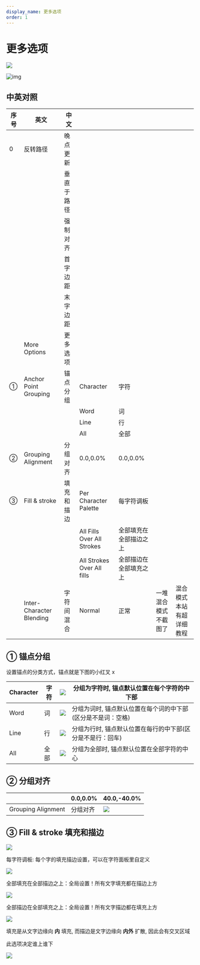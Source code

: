```yaml
---
display_name: 更多选项
order: 1
---
```


# 更多选项

![](https://mir.yuelili.com/2021/07/cada62ab21ba4f63082af50884e87594.png)

![img](https://mir.yuelili.com/2021/07/1abeca39d6a7e7107a7f53457eef7e5f.png)

## 中英对照

| 序号 | 英文                     | 中文       |                            |                        |                       |                          |
| ---- | ------------------------ | ---------- | -------------------------- | ---------------------- | --------------------- | ------------------------ |
| 0    | 反转路径                 | 晚点更新   |                            |                        |                       |                          |
|      |                          | 垂直于路径 |                            |                        |                       |                          |
|      |                          | 强制对齐   |                            |                        |                       |                          |
|      |                          | 首字边距   |                            |                        |                       |                          |
|      |                          | 末字边距   |                            |                        |                       |                          |
|      | More Options             | 更多选项   |                            |                        |                       |                          |
| ①    | Anchor Point Grouping    | 锚点分组   | Character                  | 字符                   |                       |                          |
|      |                          |            | Word                       | 词                     |                       |                          |
|      |                          |            | Line                       | 行                     |                       |                          |
|      |                          |            | All                        | 全部                   |                       |                          |
| ②    | Grouping Alignment       | 分组对齐   | 0.0,0.0%                   | 0.0,0.0%               |                       |                          |
| ③    | Fill & stroke            | 填充和描边 | Per Character Palette      | 每字符调板             |                       |                          |
|      |                          |            | All Fills Over All Strokes | 全部填充在全部描边之上 |                       |                          |
|      |                          |            | All Strokes Over All fills | 全部描边在全部填充之上 |                       |                          |
|      | Inter-Character Blending | 字符间混合 | Normal                     | 正常                   | 一堆混合模式 不截图了 | 混合模式本站有超详细教程 |

## ① 锚点分组

设置锚点的分类方式，锚点就是下图的小红叉 x

| Character | 字符 | ![](https://mir.yuelili.com/user/AE/text/basic/Anchor-Grouping-Character.png) | 分组为字符时, 锚点默认位置在每个字符的中下部                 |
| --------- | ---- | ------------------------------------------------------------------------------------------------ | ------------------------------------------------------------ |
| Word      | 词   | ![](https://mir.yuelili.com/user/AE/text/basic/Anchor-Grouping-1.png)         | 分组为词时, 锚点默认位置在每个词的中下部(区分是不是词：空格) |
| Line      | 行   | ![](https://mir.yuelili.com/user/AE/text/basic/Anchor-Grouping-Line.png)      | 分组为行时, 锚点默认位置在每行的中下部(区分是不是行：回车)   |
| All       | 全部 | ![](https://mir.yuelili.com/user/AE/text/basic/Anchor-Grouping-All.png)       | 分组为全部时, 锚点默认位置在全部字符的中心                   |

## ② 分组对齐

|                    | 0.0,0.0% | 40.0,-40.0%                                                                              |
| ------------------ | -------- | ---------------------------------------------------------------------------------------- |
| Grouping Alignment | 分组对齐 | ![](https://mir.yuelili.com/user/AE/text/basic/Anchor-Grouping-1.png) |

## ③ Fill & stroke 填充和描边

![](https://mir.yuelili.com/2021/07/d33e633d5b391a6225bac8a8f7e10b65-1.png)

每字符调板: 每个字的填充描边设置，可以在字符面板里自定义

![](https://mir.yuelili.com/2021/07/a8a291e943c11eaf0207bb84a2439b5d-1.png)

全部填充在全部描边之上：全局设置！所有文字填充都在描边上方

![](https://mir.yuelili.com/2021/07/a0b5c4292153172a85922717d60437d2-1.png)

全部描边在全部填充之上：全局设置！所有文字描边都在填充上方

![](https://mir.yuelili.com/2021/07/77ef02f60b937db6dfa046aeb49861df-1.png)

填充是从文字边缘向 **内** 填充, 而描边是文字边缘向 **内外** 扩散, 因此会有交叉区域

此选项决定谁上谁下

![](https://mir.yuelili.com/user/AE/text/basic/Fill+stroke.png)
